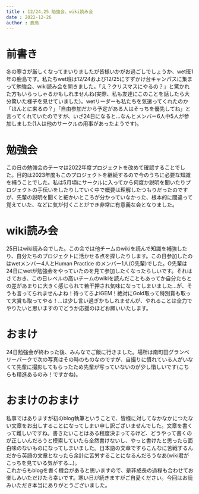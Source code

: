 ```yaml
---
title : 12/24,25 勉強会、wiki読み会
date : 2022-12-26
author : 鹿島
---
```


# 前書き
 冬の寒さが厳しくなってまいりましたが皆様いかがお過ごしでしょうか、wet班1年の鹿島です。私たちwet班は12/24および12/25にすずかけ台キャンパスに集まって勉強会、wiki読み会を開きました。「え？クリスマスにやるの？」と驚かれた方もいらっしゃるかもしれませんね(実際、私も友達にこのことを話したら大分驚いた様子を見せていました)。wetリーダーも私たちを気遣ってくれたのか「ほんとに来るの？」「自由参加だから予定がある人はそっちを優先してね」と言ってくれていたのですが、いざ24日になると...なんとメンバー6人中5人が参加しました(1人は他のサークルの用事があったようです)。

<!--more-->

# 勉強会
 この日の勉強会のテーマは2022年度プロジェクトを改めて確認することでした。目的は2023年度もこのプロジェクトを継続するので今のうちに必要な知識を補うことでした。私は5月頃にサークルに入ってから何度か説明を聞いたりプロジェクトの手伝いをしたりしていく中で概要は理解したつもりだったのですが、先輩の説明を聞くと細かいところが分かっていなかった、根本的に間違って覚えていた、などに気が付くことができ非常に有意義な会となりました。

 <figure src="/img/post/221224_wet_01.jpg" width="500px" caption-position="bottom" caption-effect="fade"></figure>

# wiki読み会
 25日はwiki読み会でした。この会では他チームのwikiを読んで知識を補強したり、自分たちのプロジェクトに活かせる点を探したりします。この日参加したのはwetメンバー4人とHuman Practice のメンバー1人(O先輩)でした。O先輩は24日にwetが勉強会をやっていたのを見て参加したくなったらしいです。それはさておき、この日レベルの高いチームのwikiを読んだこともあってか自分たちとの差があまりに大きく感じられて若干押され気味になってしまいました...が、そうも言ってられませんよね！待ってろよiGEM！絶対にGold取って特別賞も取って大賞も取ってやる！...は少し言い過ぎかもしれませんが、やれることは全力でやりたいと思いますのでどうか応援のほどお願いいたします。

 <figure src="/img/post/221225_wet_02.jpg" width="500px" caption-position="bottom" caption-effect="fade"></figure>

# おまけ
 24日勉強会が終わった後、みんなでご飯に行きました。場所は南町田グランベリーパークで次の写真はその時のものなのですが、自撮りに慣れている人がいなくて先輩に撮影してもらったため先輩が写っていないのが少し惜しいです(こちらも精進あるのみ！ですかね)。

 <figure src="/img/post/221224_wet_02.jpg" width="500px" caption-position="bottom" caption-effect="fade"></figure>

# おまけのおまけ
 私事ではありますが初のblog執筆ということで、皆様に対してなかなかにつたない文章をお出しすることになってしまい申し訳ございませんでした。文章を書くって難しいですね。書きたいことはある程度決まってるけど、どうやって書くのが正しいんだろうと模索していたら全然書けないし、やっと書けたと思ったら面白味のないものになってしまいました。日本語の文章ですらこんなに苦戦するんだから英語の文章となったら余計に苦労することになるんだろうなあ(wiki君がこっちを見ている気がする...)。  
 これからもblogを書く機会があると思いますので、是非成長の過程も合わせてお楽しみいただけたら幸いです。寒い日が続きますがご自愛ください。今回はお読みいただき本当にありがとうございました。
